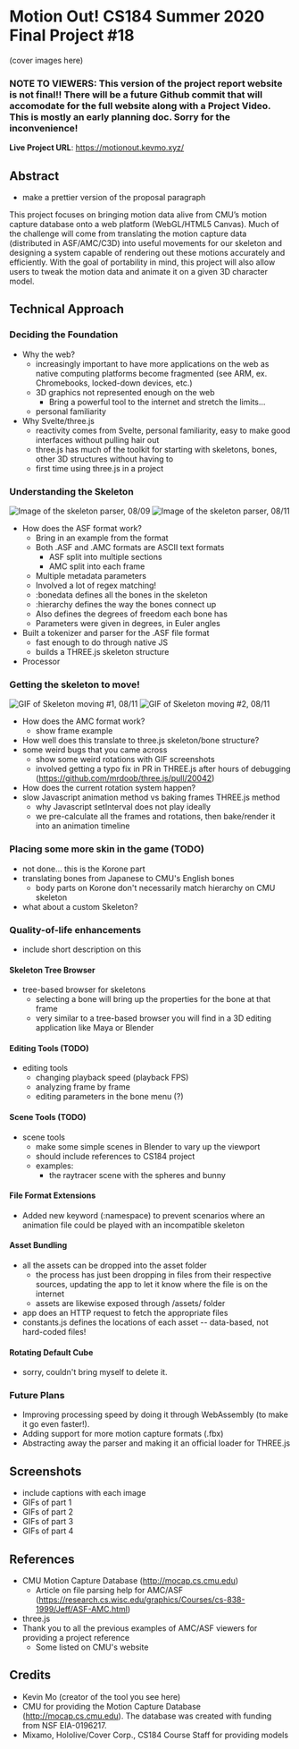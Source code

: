 # Motion Out! CS184 Summer 2020 Final Project #18

(cover images here)
### NOTE TO VIEWERS: This version of the project report website is not final!! There will be a future Github commit that will accomodate for the full website along with a Project Video. This is mostly an early planning doc. Sorry for the inconvenience!
**Live Project URL**: https://motionout.kevmo.xyz/

## Abstract

- make a prettier version of the proposal paragraph

This project focuses on bringing motion data alive from CMU’s motion capture database onto a web platform (WebGL/HTML5 Canvas). Much of the challenge will come from translating the motion capture data (distributed in ASF/AMC/C3D) into useful movements for our skeleton and designing a system capable of rendering out these motions accurately and efficiently. With the goal of portability in mind, this project will also allow users to tweak the motion data and animate it on a given 3D character model.

## Technical Approach

### Deciding the Foundation
- Why the web?
    - increasingly important to have more applications on the web as native computing platforms become fragmented (see ARM, ex. Chromebooks, locked-down devices, etc.)
    - 3D graphics not represented enough on the web
        - Bring a powerful tool to the internet and stretch the limits...
    - personal familiarity
- Why Svelte/three.js
    - reactivity comes from Svelte, personal familiarity, easy to make good interfaces without pulling hair out
    - three.js has much of the toolkit for starting with skeletons, bones, other 3D structures without having to
    - first time using three.js in a project

### Understanding the Skeleton
![Image of the skeleton parser, 08/09](https://notes.ocf.berkeley.edu/uploads/upload_eb45ae394062add76bcb3dee05d69203.png)
![Image of the skeleton parser, 08/11](https://notes.ocf.berkeley.edu/uploads/upload_20ec7908f0969cbad352b5043de4aa7e.png)

- How does the ASF format work?
    - Bring in an example from the format
    - Both .ASF and .AMC formats are ASCII text formats
        - ASF split into multiple sections
        - AMC split into each frame
    - Multiple metadata parameters
    - Involved a lot of regex matching!
    - :bonedata defines all the bones in the skeleton
    - :hierarchy defines the way the bones connect up
    - Also defines the degrees of freedom each bone has
    - Parameters were given in degrees, in Euler angles
- Built a tokenizer and parser for the .ASF file format
    - fast enough to do through native JS
    - builds a THREE.js skeleton structure
- Processor 

### Getting the skeleton to move!
![GIF of Skeleton moving #1, 08/11](https://notes.ocf.berkeley.edu/uploads/upload_56118762c810edd2e9cb419ce44b7ee0.gif)
![GIF of Skeleton moving #2, 08/11](https://notes.ocf.berkeley.edu/uploads/upload_cced20add6c36d341f1c7a66fef1280a.gif)

- How does the AMC format work?
    - show frame example
- How well does this translate to three.js skeleton/bone structure?
- some weird bugs that you came across
    - show some weird rotations with GIF screenshots
    - involved getting a typo fix in PR in THREE.js after hours of debugging (https://github.com/mrdoob/three.js/pull/20042)
- How does the current rotation system happen?
- slow Javascript animation method vs baking frames THREE.js method
    - why Javascript setInterval does not play ideally
    - we pre-calculate all the frames and rotations, then bake/render it into an animation timeline

### Placing some more skin in the game (TODO)

- not done... this is the Korone part
- translating bones from Japanese to CMU's English bones
    - body parts on Korone don't necessarily match hierarchy on CMU skeleton
- what about a custom Skeleton?

### Quality-of-life enhancements
- include short description on this

#### Skeleton Tree Browser
- tree-based browser for skeletons
    - selecting a bone will bring up the properties for the bone at that frame
    - very similar to a tree-based browser you will find in a 3D editing application like Maya or Blender

#### Editing Tools (TODO)
- editing tools
    - changing playback speed (playback FPS)
    - analyzing frame by frame
    - editing parameters in the bone menu (?)

#### Scene Tools (TODO)
- scene tools
    - make some simple scenes in Blender to vary up the viewport
    - should include references to CS184 project
    - examples:
        - the raytracer scene with the spheres and bunny

#### File Format Extensions
- Added new keyword (:namespace) to prevent scenarios where an animation file could be played with an incompatible skeleton

#### Asset Bundling
- all the assets can be dropped into the asset folder
    - the process has just been dropping in files from their respective sources, updating the app to let it know where the file is on the internet
    - assets are likewise exposed through /assets/ folder
- app does an HTTP request to fetch the appropriate files
- constants.js defines the locations of each asset -- data-based, not hard-coded files!

#### Rotating Default Cube
- sorry, couldn't bring myself to delete it.

### Future Plans
- Improving processing speed by doing it through WebAssembly (to make it go even faster!).
- Adding support for more motion capture formats (.fbx)
- Abstracting away the parser and making it an official loader for THREE.js

## Screenshots
- include captions with each image
- GIFs of part 1
- GIFs of part 2
- GIFs of part 3
- GIFs of part 4

## References
- CMU Motion Capture Database (http://mocap.cs.cmu.edu)
    - Article on file parsing help for AMC/ASF (https://research.cs.wisc.edu/graphics/Courses/cs-838-1999/Jeff/ASF-AMC.html)
- three.js
- Thank you to all the previous examples of AMC/ASF viewers for providing a project reference
    - Some listed on CMU's website

## Credits
- Kevin Mo (creator of the tool you see here)
- CMU for providing the Motion Capture Database (http://mocap.cs.cmu.edu). The database was created with funding from NSF EIA-0196217.
- Mixamo, Hololive/Cover Corp., CS184 Course Staff for providing models